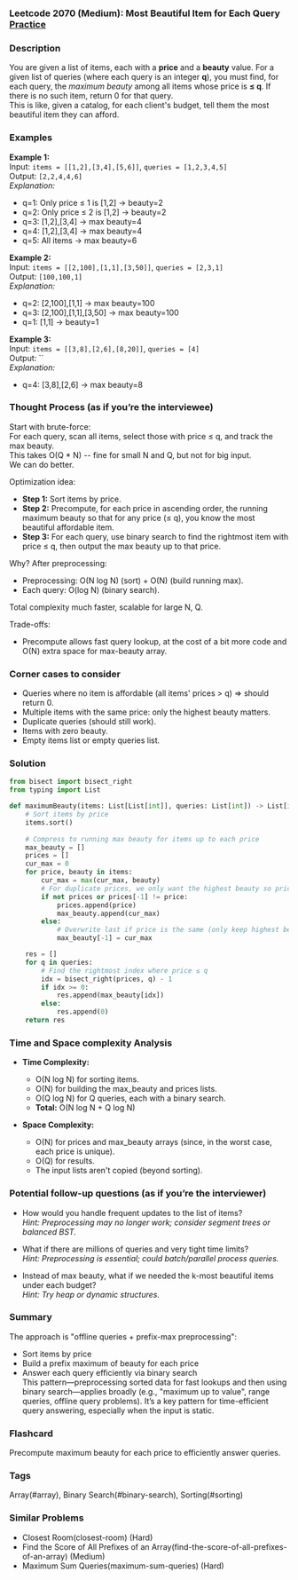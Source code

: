 ### Leetcode 2070 (Medium): Most Beautiful Item for Each Query [Practice](https://leetcode.com/problems/most-beautiful-item-for-each-query)

### Description  
You are given a list of items, each with a **price** and a **beauty** value. For a given list of queries (where each query is an integer **q**), you must find, for each query, the *maximum beauty* among all items whose price is **≤ q**. If there is no such item, return 0 for that query.  
This is like, given a catalog, for each client's budget, tell them the most beautiful item they can afford.

### Examples  

**Example 1:**  
Input: `items = [[1,2],[3,4],[5,6]]`, `queries = [1,2,3,4,5]`  
Output: `[2,2,4,4,6]`  
*Explanation:*
- q=1: Only price ≤ 1 is [1,2] → beauty=2  
- q=2: Only price ≤ 2 is [1,2] → beauty=2  
- q=3: [1,2],[3,4] → max beauty=4  
- q=4: [1,2],[3,4] → max beauty=4  
- q=5: All items → max beauty=6  

**Example 2:**  
Input: `items = [[2,100],[1,1],[3,50]]`, `queries = [2,3,1]`  
Output: `[100,100,1]`  
*Explanation:*
- q=2: [2,100],[1,1] → max beauty=100  
- q=3: [2,100],[1,1],[3,50] → max beauty=100  
- q=1: [1,1] → beauty=1  

**Example 3:**  
Input: `items = [[3,8],[2,6],[8,20]]`, `queries = [4]`  
Output: ``  
*Explanation:*
- q=4: [3,8],[2,6] → max beauty=8  

### Thought Process (as if you’re the interviewee)  
Start with brute-force:  
For each query, scan all items, select those with price ≤ q, and track the max beauty.  
This takes O(Q \* N) -- fine for small N and Q, but not for big input.  
We can do better.

Optimization idea:  
- **Step 1:** Sort items by price.
- **Step 2:** Precompute, for each price in ascending order, the running maximum beauty so that for any price (≤ q), you know the most beautiful affordable item.
- **Step 3:** For each query, use binary search to find the rightmost item with price ≤ q, then output the max beauty up to that price.

Why? After preprocessing:
- Preprocessing: O(N log N) (sort) + O(N) (build running max).
- Each query: O(log N) (binary search).

Total complexity much faster, scalable for large N, Q.

Trade-offs:  
- Precompute allows fast query lookup, at the cost of a bit more code and O(N) extra space for max-beauty array.

### Corner cases to consider  
- Queries where no item is affordable (all items' prices > q) ⇒ should return 0.
- Multiple items with the same price: only the highest beauty matters.
- Duplicate queries (should still work).
- Items with zero beauty.
- Empty items list or empty queries list.

### Solution

```python
from bisect import bisect_right
from typing import List

def maximumBeauty(items: List[List[int]], queries: List[int]) -> List[int]:
    # Sort items by price
    items.sort()
    
    # Compress to running max beauty for items up to each price
    max_beauty = []
    prices = []
    cur_max = 0
    for price, beauty in items:
        cur_max = max(cur_max, beauty)
        # For duplicate prices, we only want the highest beauty so prices are unique
        if not prices or prices[-1] != price:
            prices.append(price)
            max_beauty.append(cur_max)
        else:
            # Overwrite last if price is the same (only keep highest beauty)
            max_beauty[-1] = cur_max

    res = []
    for q in queries:
        # Find the rightmost index where price ≤ q
        idx = bisect_right(prices, q) - 1
        if idx >= 0:
            res.append(max_beauty[idx])
        else:
            res.append(0)
    return res
```

### Time and Space complexity Analysis  

- **Time Complexity:**  
  - O(N log N) for sorting items.  
  - O(N) for building the max_beauty and prices lists.  
  - O(Q log N) for Q queries, each with a binary search.
  - **Total:** O(N log N + Q log N)

- **Space Complexity:**  
  - O(N) for prices and max_beauty arrays (since, in the worst case, each price is unique).  
  - O(Q) for results.
  - The input lists aren't copied (beyond sorting).

### Potential follow-up questions (as if you’re the interviewer)  

- How would you handle frequent updates to the list of items?  
  *Hint: Preprocessing may no longer work; consider segment trees or balanced BST.*

- What if there are millions of queries and very tight time limits?  
  *Hint: Preprocessing is essential; could batch/parallel process queries.*

- Instead of max beauty, what if we needed the k-most beautiful items under each budget?  
  *Hint: Try heap or dynamic structures.*

### Summary
The approach is "offline queries + prefix-max preprocessing":  
- Sort items by price  
- Build a prefix maximum of beauty for each price  
- Answer each query efficiently via binary search  
This pattern—preprocessing sorted data for fast lookups and then using binary search—applies broadly (e.g., "maximum up to value", range queries, offline query problems). It’s a key pattern for time-efficient query answering, especially when the input is static.


### Flashcard
Precompute maximum beauty for each price to efficiently answer queries.

### Tags
Array(#array), Binary Search(#binary-search), Sorting(#sorting)

### Similar Problems
- Closest Room(closest-room) (Hard)
- Find the Score of All Prefixes of an Array(find-the-score-of-all-prefixes-of-an-array) (Medium)
- Maximum Sum Queries(maximum-sum-queries) (Hard)